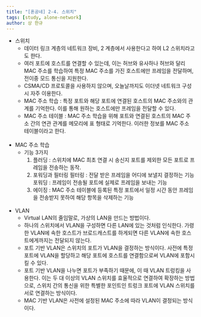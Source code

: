 ```yaml
---
title: "[혼공네] 2-4. 스위치"
tags: [study, alone-network]
author: 상 한규
---
```

- 스위치
    - 데이터 링크 계층의 네트워크 장비, 2 계층에서 사용한다고 하여 L2 스위치라고도 한다.
    - 여러 포트에 호스트를 연결할 수 있는데, 이는 허브와 유사하나 허브와 달리 MAC 주소를 학습하여 특정 MAC 주소를 가진 호스트에만 프레임을 전달하며, 전이중 모드 통신을 지원한다.
    - CSMA/CD 프로토콜을 사용하지 않으며, 오늘날까지도 이더넷 네트워크 구성 시 자주 이용한다.
    - MAC 주소 학습 : 특정 포트와 해당 포트에 연결된 호스트의 MAC 주소와의 관계를 기억한다. 이를 통해 원하는 호스트에만 프레임을 전달할 수 있다.
    - MAC 주소 테이블 : MAC 주소 학습을 위해 포트와 연결된 호스트의 MAC 주소 간의 연관 관계를 메모리에 표 형태로 기억한다. 이러한 정보를 MAC 주소 테이블이라고 한다.
<br><br>
- MAC 주소 학습
    - 기능 3가지
        1. 플러딩 : 스위치에 MAC 최초 연결 시 송신지 포트를 제외한 모든 포트로 프레임을 전송하는 동작.
        2. 포워딩과 필터링
        필터링 : 전달 받은 프레임을 어디에 보낼지 결정하는 기능
        포워딩 : 프레임이 전송될 포트에 실제로 프레임을 보내는 기능
        3. 에이징 : MAC 주소 테이블에 등록된 특정 포트에서 일정 시간 동안 프레임을 전송받지 못하여 해당 항목을 삭제하는 기능
<br><br>
- VLAN
    - Virtual LAN의 줄임말로, 가상의 LAN을 만드는 방법이다.
    - 하나의 스위치에서 VLAN을 구성하면 다른 LAN에 있는 것처럼 인식한다. 가령 한 VLAN에 속한 호스트가 브로드캐스트를 하게되면 다른 VLAN에 속한 호스트에게까지는 전달되지 않는다.
    - 포트 기반 VLAN은 스위치의 포트가 VLAN을 결정하는 방식이다. 사전에 특정 포트에 VLAN을 할당하고 해당 포트에 호스트를 연결함으로써 VLAN에 포함시킬 수 있다.
    - 포트 기반 VLAN을 나누면 포트가 부족하기 때문에, 이 때 VLAN 트렁킹을 사용한다. 이는 두 대 이상의 VLAN 스위치를 효울적으로 연결하여 확장하는 방법으로, 스위치 간의 통신을 위한 특별한 포인트인 트렁크 포트에 VLAN 스위치를 서로 연결하는 방식이다.
    - MAC 기반 VLAN은 사전에 설정된 MAC 주소에 따라 VLAN이 결정되는 방식이다.